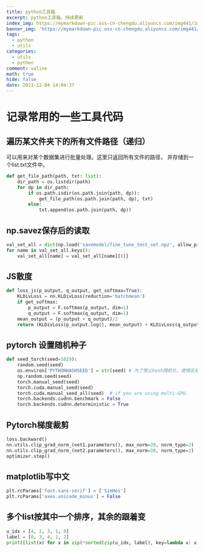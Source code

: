 ```yaml
---
title: python工具箱
excerpt: python工具箱，持续更新
index_img: https://mymarkdown-pic.oss-cn-chengdu.aliyuncs.com/img441/image-20211204140733338.png
banner_img: 'https://mymarkdown-pic.oss-cn-chengdu.aliyuncs.com/img441/1638523690670.jpg'
tags:
  - python
  - utils
categories:
  - utils
  -	python
comment: valine
math: true
hide: false
date: 2021-12-04 14:04:37
---
```


# 记录常用的一些工具代码
## 遍历某文件夹下的所有文件路径（递归）
可以用来对某个数据集进行批量处理。这里只返回所有文件的路径， 并存储到一个list.txt文件中。
```python
def get_file_path(path, txt: list):
    dir_path = os.listdir(path)
    for dp in dir_path:
        if os.path.isdir(os.path.join(path, dp)):
            get_file_path(os.path.join(path, dp), txt)
        else:
            txt.append(os.path.join(path, dp))
```

## np.savez保存后的读取
```python
val_set_all = dict(np.load('savemodel/fine_tune_test_set.npz', allow_pickle=True))
for name in val_set_all.keys():
    val_set_all[name] = val_set_all[name][()]
```

## JS散度
```python
def loss_js(p_output, q_output, get_softmax=True):
    KLDivLoss = nn.KLDivLoss(reduction='batchmean')
    if get_softmax:
        p_output = F.softmax(p_output, dim=1)
        q_output = F.softmax(q_output, dim=1)
    mean_output = (p_output + q_output)/2
    return (KLDivLoss(p_output.log(), mean_output) + KLDivLoss(q_output.log(), mean_output))/2
```
## pytorch 设置随机种子
```python
def seed_torch(seed=1029):
    random.seed(seed)
    os.environ['PYTHONHASHSEED'] = str(seed) # 为了禁止hash随机化，使得实验可复现
    np.random.seed(seed)
    torch.manual_seed(seed)
    torch.cuda.manual_seed(seed)
    torch.cuda.manual_seed_all(seed)  # if you are using multi-GPU.
    torch.backends.cudnn.benchmark = False
    torch.backends.cudnn.deterministic = True
```
## Pytorch梯度裁剪
```python
loss.backward()
nn.utils.clip_grad_norm_(net1.parameters(), max_norm=20, norm_type=2)
nn.utils.clip_grad_norm_(net2.parameters(), max_norm=20, norm_type=2)
optimizer.step()
```
## matplotlib写中文
```python
plt.rcParams['font.sans-serif'] = ['SimHei']
plt.rcParams['axes.unicode_minus'] = False 
```
## 多个list按其中一个排序，其余的跟着变
```python
u_idx = [4, 2, 3, 1, 0]
label = [0, 3, 4, 1, 2]
print([list(x) for x in zip(*sorted(zip(u_idx, label), key=lambda x: x[0]))][1])
```
